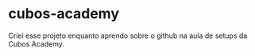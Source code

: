 # cubos-academy

Criei esse projeto enquanto aprendo sobre o github na aula de setups da Cubos Academy.
